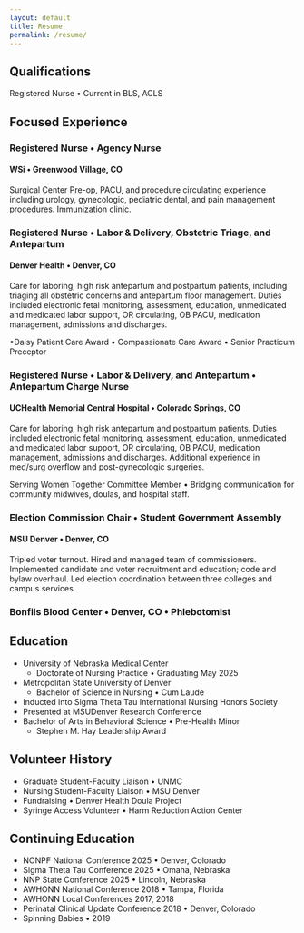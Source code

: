 ```yaml
---
layout: default
title: Resume
permalink: /resume/
---
```


## Qualifications
Registered Nurse • Current in BLS, ACLS

## Focused Experience

### Registered Nurse • Agency Nurse
#### WSi • Greenwood Village, CO
Surgical Center Pre-op, PACU, and procedure circulating experience including urology, gynecologic, pediatric dental, and pain management procedures. Immunization clinic.

### Registered Nurse • Labor & Delivery, Obstetric Triage, and Antepartum
#### Denver Health • Denver, CO

Care for laboring, high risk antepartum and postpartum patients, including triaging all obstetric concerns and antepartum floor management. Duties included electronic fetal monitoring, assessment, education, unmedicated and medicated labor support, OR circulating, OB PACU, medication management, admissions and discharges.

•Daisy Patient Care Award  • Compassionate Care Award • Senior Practicum Preceptor

### Registered Nurse • Labor & Delivery, and Antepartum • Antepartum Charge Nurse

#### UCHealth Memorial Central Hospital • Colorado Springs, CO
Care for laboring, high risk antepartum and postpartum patients. Duties included electronic fetal monitoring, assessment, education, unmedicated and medicated labor support, OR circulating, OB PACU, medication management, admissions and discharges. Additional experience in med/surg overflow and post-gynecologic surgeries.

Serving Women Together Committee Member • Bridging communication for community midwives, doulas, and hospital staff.

### Election Commission Chair • Student Government Assembly
#### MSU Denver • Denver, CO
Tripled voter turnout. Hired and managed team of commissioners. Implemented candidate and voter recruitment and education; code and bylaw overhaul. Led election coordination between three colleges and campus services.

### Bonfils Blood Center • Denver, CO • Phlebotomist

## Education

- University of Nebraska Medical Center
    - Doctorate of Nursing Practice • Graduating May 2025
- Metropolitan State University of Denver
    - Bachelor of Science in Nursing • Cum Laude
- Inducted into Sigma Theta Tau International Nursing Honors Society
- Presented at MSUDenver Research Conference
- Bachelor of Arts in Behavioral Science • Pre-Health Minor
    - Stephen M. Hay Leadership Award

## Volunteer History
- Graduate Student-Faculty Liaison • UNMC
- Nursing Student-Faculty Liaison • MSU Denver
- Fundraising • Denver Health Doula Project
- Syringe Access Volunteer • Harm Reduction Action Center

## Continuing Education
- NONPF National Conference 2025 • Denver, Colorado
- Sigma Theta Tau Conference 2025 • Omaha, Nebraska
- NNP State Conference 2025 • Lincoln, Nebraska
- AWHONN National Conference 2018 • Tampa, Florida
- AWHONN Local Conferences 2017, 2018
- Perinatal Clinical Update Conference 2018 • Denver, Colorado
- Spinning Babies • 2019

